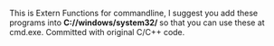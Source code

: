 This is Extern Functions for commandline,
I suggest you add these programs into 
<b>C://windows/system32/ </b>
so that you can use these at cmd.exe.
Committed with original C/C++ code.
